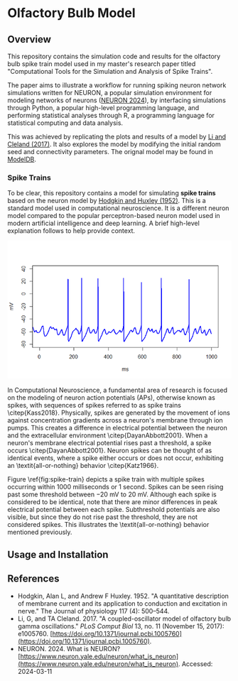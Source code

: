 # Olfactory Bulb Model 

## Overview 

This repository contains the simulation code and results for the olfactory bulb spike train model used in my master's research paper titled "Computational Tools for the Simulation and Analysis of Spike Trains". 

The paper aims to illustrate a workflow for running spiking neuron network simulations written for NEURON, a popular simulation environment for modeling networks of neurons ([NEURON 2024](#references)), by interfacing simulations through Python, a popular high-level programming language, and performing statistical analyses through R, a programming language for statistical computing and data analysis.

This was achieved by replicating the plots and results of a model by [Li and Cleland (2017)](#references). 
It also explores the model by modifying the initial random seed and connectivity parameters. 
The orignal model may be found in [ModelDB](https://modeldb.science/232097). 



### Spike Trains

To be clear, this repository contains a model for simulating **spike trains** based on the neuron model by  [Hodgkin and Huxley (1952)](#references). This is a standard model used in computational neuroscience. It 
is a different neuron model compared to the popular perceptron-based neuron model used in modern artificial intelligence and deep learning. A brief high-level explanation follows to help provide context.

![Figure 1: Example Image](figures/spike-train.png)

In Computational Neuroscience, a fundamental area of research is focused on the modeling of neuron action potentials (APs), otherwise known as spikes, with sequences of spikes referred to as spike trains \citep{Kass2018}. Physically, spikes are generated by the movement of ions against concentration gradients across a neuron's membrane through ion pumps. This creates a difference in electrical potential between the neuron and the extracellular environment \citep{DayanAbbott2001}. When a neuron's membrane electrical potential rises past a threshold, a spike occurs \citep{DayanAbbott2001}. Neuron spikes can be thought of as identical events, where a spike either occurs or does not occur, exhibiting an \textit{all-or-nothing} behavior \citep{Katz1966}. 

Figure \ref{fig:spike-train} depicts a spike train with multiple spikes occurring within 1000 milliseconds or 1 second. Spikes can be seen rising past some threshold between $-20$ mV to $20$ mV. Although each spike is considered to be identical, note that there are minor differences in peak electrical potential between each  spike. Subthreshold potentials are also visible, but since they do not rise past the threshold, they are not considered spikes. This illustrates the \textit{all-or-nothing} behavior mentioned previously.

## Usage and Installation



## References
- Hodgkin, Alan L, and Andrew F Huxley. 1952. "A quantitative description of membrane current and its application to conduction and excitation in nerve." The Journal of physiology 117 (4): 500–544.
- Li, G, and TA Cleland. 2017. "A coupled-oscillator model of olfactory bulb gamma oscillations." *PLoS Comput Biol* 13, no. 11 (November 15, 2017): e1005760. [https://doi.org/10.1371/journal.pcbi.1005760](https://doi.org/10.1371/journal.pcbi.1005760).
- NEURON. 2024. What is NEURON? [https://www.neuron.yale.edu/neuron/what_is_neuron](https://www.neuron.yale.edu/neuron/what_is_neuron). Accessed: 2024-03-11
